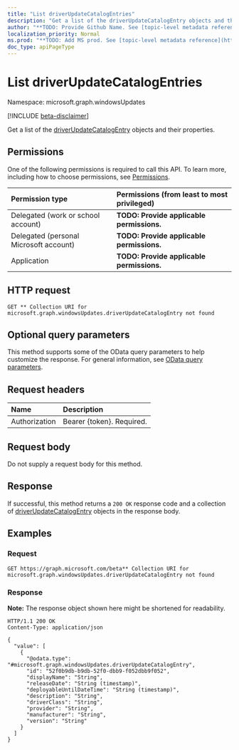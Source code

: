 ```yaml
---
title: "List driverUpdateCatalogEntries"
description: "Get a list of the driverUpdateCatalogEntry objects and their properties."
author: "**TODO: Provide Github Name. See [topic-level metadata reference](https://msgo.azurewebsites.net/add/document/guidelines/metadata.html#topic-level-metadata)**"
localization_priority: Normal
ms.prod: "**TODO: Add MS prod. See [topic-level metadata reference](https://msgo.azurewebsites.net/add/document/guidelines/metadata.html#topic-level-metadata)**"
doc_type: apiPageType
---
```


# List driverUpdateCatalogEntries
Namespace: microsoft.graph.windowsUpdates

[!INCLUDE [beta-disclaimer](../../includes/beta-disclaimer.md)]

Get a list of the [driverUpdateCatalogEntry](../resources/driverupdatecatalogentry.md) objects and their properties.

## Permissions
One of the following permissions is required to call this API. To learn more, including how to choose permissions, see [Permissions](/graph/permissions-reference).

|Permission type|Permissions (from least to most privileged)|
|:---|:---|
|Delegated (work or school account)|**TODO: Provide applicable permissions.**|
|Delegated (personal Microsoft account)|**TODO: Provide applicable permissions.**|
|Application|**TODO: Provide applicable permissions.**|

## HTTP request

<!-- {
  "blockType": "ignored"
}
-->
``` http
GET ** Collection URI for microsoft.graph.windowsUpdates.driverUpdateCatalogEntry not found
```

## Optional query parameters
This method supports some of the OData query parameters to help customize the response. For general information, see [OData query parameters](/graph/query-parameters).

## Request headers
|Name|Description|
|:---|:---|
|Authorization|Bearer {token}. Required.|

## Request body
Do not supply a request body for this method.

## Response

If successful, this method returns a `200 OK` response code and a collection of [driverUpdateCatalogEntry](../resources/driverupdatecatalogentry.md) objects in the response body.

## Examples

### Request
<!-- {
  "blockType": "request",
  "name": "list_driverupdatecatalogentry"
}
-->
``` http
GET https://graph.microsoft.com/beta** Collection URI for microsoft.graph.windowsUpdates.driverUpdateCatalogEntry not found
```


### Response
**Note:** The response object shown here might be shortened for readability.
<!-- {
  "blockType": "response",
  "truncated": true,
  "@odata.type": "Collection(microsoft.graph.windowsUpdates.driverUpdateCatalogEntry)"
}
-->
``` http
HTTP/1.1 200 OK
Content-Type: application/json

{
  "value": [
    {
      "@odata.type": "#microsoft.graph.windowsUpdates.driverUpdateCatalogEntry",
      "id": "52f0b9db-b9db-52f0-dbb9-f052dbb9f052",
      "displayName": "String",
      "releaseDate": "String (timestamp)",
      "deployableUntilDateTime": "String (timestamp)",
      "description": "String",
      "driverClass": "String",
      "provider": "String",
      "manufacturer": "String",
      "version": "String"
    }
  ]
}
```

